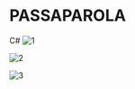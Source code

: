 # PASSAPAROLA
C#
![1](https://user-images.githubusercontent.com/77343458/116899668-838ef280-ac40-11eb-8a88-7f38784706ac.PNG)

![2](https://user-images.githubusercontent.com/77343458/116899669-84278900-ac40-11eb-8977-1fa9a724d030.png)

![3](https://user-images.githubusercontent.com/77343458/116899665-825dc580-ac40-11eb-8bee-8fdcef2baed8.png)
